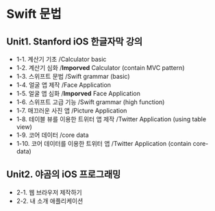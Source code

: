 # Swift 문법
## Unit1. Stanford iOS 한글자막 강의
* 1-1. 계산기 기초 /Calculator basic
* 1-2. 계산기 심화 /<b>Imporved</b> Calculator (contain MVC pattern)
* 1-3. 스위프트 문법 /Swift grammar (basic)
* 1-4. 얼굴 앱 제작 /Face Application
* 1-5. 얼굴 앱 심화 /<b>Imporved</b> Face Application
* 1-6. 스위프트 고급 기능 /Swift grammar (high function)
* 1-7. 매끄러운 사진 앱 /Picture Application
* 1-8. 테이블 뷰를 이용한 트위터 앱 제작 /Twitter Application (using table view)
* 1-9. 코어 데이터 /core data
* 1-10. 코어 데이터를 이용한 트위터 앱 /Twitter Application (contain core-data)
## Unit2. 야곰의 iOS 프로그래밍
* 2-1. 웹 브라우저 제작하기
* 2-2. 내 소개 애플리케이션
